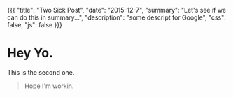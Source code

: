 {{{
  "title": "Two Sick Post",
  "date": "2015-12-7",
  "summary": "Let's see if we can do this in summary...",
  "description": "some descript for Google",
  "css": false,
  "js": false
}}}

# Hey Yo.

This is the second one. 

> Hope I'm workin.
